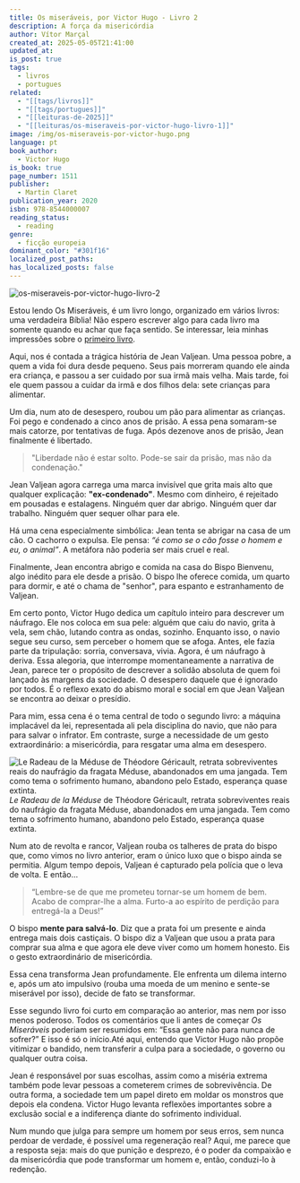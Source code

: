 ```yaml
---
title: Os miseráveis, por Victor Hugo - Livro 2
description: A força da misericórdia
author: Vítor Marçal
created_at: 2025-05-05T21:41:00
updated_at: 
is_post: true
tags:
  - livros
  - portugues
related:
  - "[[tags/livros]]"
  - "[[tags/portugues]]"
  - "[[leituras-de-2025]]"
  - "[[leituras/os-miseraveis-por-victor-hugo-livro-1]]"
image: /img/os-miseraveis-por-victor-hugo.png
language: pt
book_author:
  - Victor Hugo
is_book: true
page_number: 1511
publisher:
  - Martin Claret
publication_year: 2020
isbn: 978-8544000007
reading_status:
  - reading
genre:
  - ficção europeia
dominant_color: "#301f16"
localized_post_paths: 
has_localized_posts: false
---
```

![os-miseraveis-por-victor-hugo-livro-2](/img/os-miseraveis-por-victor-hugo.png)

Estou lendo Os Miseráveis, é um livro longo, organizado em vários livros: uma verdadeira Bíblia! Não espero escrever algo para cada livro ma somente quando eu achar que faça sentido. Se interessar, leia minhas impressões sobre o [primeiro livro](/leituras/os-miseraveis-por-victor-hugo-livro-1).

Aqui, nos é contada a trágica história de Jean Valjean. Uma pessoa pobre, a quem a vida foi dura desde pequeno. Seus pais morreram quando ele ainda era criança, e passou a ser cuidado por sua irmã mais velha. Mais tarde, foi ele quem passou a cuidar da irmã e dos filhos dela: sete crianças para alimentar.

Um dia, num ato de desespero, roubou um pão para alimentar as crianças. Foi pego e condenado a cinco anos de prisão. A essa pena somaram-se mais catorze, por tentativas de fuga. Após dezenove anos de prisão, Jean finalmente é libertado.

> "Liberdade não é estar solto. Pode-se sair da prisão, mas não da condenação."

Jean Valjean agora carrega uma marca invisível que grita mais alto que qualquer explicação: **"ex-condenado"**. Mesmo com dinheiro, é rejeitado em pousadas e estalagens. Ninguém quer dar abrigo. Ninguém quer dar trabalho. Ninguém quer sequer olhar para ele.

Há uma cena especialmente simbólica: Jean tenta se abrigar na casa de um cão. O cachorro o expulsa. Ele pensa: _“é como se o cão fosse o homem e eu, o animal”_. A metáfora não poderia ser mais cruel e real.

Finalmente, Jean encontra abrigo e comida na casa do Bispo Bienvenu, algo inédito para ele desde a prisão. O bispo lhe oferece comida, um quarto para dormir, e até o chama de "senhor", para espanto e estranhamento de Valjean.

Em certo ponto, Victor Hugo dedica um capítulo inteiro para descrever um náufrago. Ele nos coloca em sua pele: alguém que caiu do navio, grita à vela, sem chão, lutando contra as ondas, sozinho. Enquanto isso, o navio segue seu curso, sem perceber o homem que se afoga. Antes, ele fazia parte da tripulação: sorria, conversava, vivia. Agora, é um náufrago à deriva. Essa alegoria, que interrompe momentaneamente a narrativa de Jean, parece ter o propósito de descrever a solidão absoluta de quem foi lançado às margens da sociedade. O desespero daquele que é ignorado por todos. É o reflexo exato do abismo moral e social em que Jean Valjean se encontra ao deixar o presídio.

Para mim, essa cena é o tema central de todo o segundo livro: a máquina implacável da lei, representada ali pela disciplina do navio, que não para para salvar o infrator. Em contraste, surge a necessidade de um gesto extraordinário: a misericórdia, para resgatar uma alma em desespero.

![Le Radeau de la Méduse  de Théodore Géricault, retrata sobreviventes reais do naufrágio da fragata Méduse, abandonados em uma jangada. Tem como tema o sofrimento humano, abandono pelo Estado, esperança quase extinta.](/img/le-radeau-de-la-meduse.png)
_Le Radeau de la Méduse_  de Théodore Géricault, retrata sobreviventes reais do naufrágio da fragata Méduse, abandonados em uma jangada. Tem como tema o sofrimento humano, abandono pelo Estado, esperança quase extinta.

Num ato de revolta e rancor, Valjean rouba os talheres de prata do bispo  que, como vimos no livro anterior, eram o único luxo que o bispo ainda se permitia. Algum tempo depois, Valjean é capturado pela polícia que o leva de volta.  E então...

> “Lembre-se de que me prometeu tornar-se um homem de bem. Acabo de comprar-lhe a alma. Furto-a ao espírito de perdição para entregá-la a Deus!”

O bispo **mente para salvá-lo**. Diz que a prata foi um presente e ainda entrega mais dois castiçais. O bispo diz a Valjean que usou a prata para comprar sua alma e que agora ele deve viver como um homem honesto. Eis o gesto extraordinário de misericórdia.

Essa cena transforma Jean profundamente. Ele enfrenta um dilema interno e, após um ato impulsivo (rouba uma moeda de um menino e sente-se miserável por isso), decide de fato se transformar.

Esse segundo livro foi curto em comparação ao anterior, mas nem por isso menos poderoso. Todos os comentários que li antes de começar _Os Miseráveis_ poderiam ser resumidos em: “Essa gente não para nunca de sofrer?” E isso é só o início.Até aqui, entendo que Victor Hugo não propõe vitimizar o bandido, nem transferir a culpa para a sociedade, o governo ou qualquer outra coisa.

Jean é responsável por suas escolhas, assim como a miséria extrema também  pode levar pessoas a cometerem crimes de sobrevivência. De outra forma, a sociedade tem um papel direto em moldar os monstros que depois ela condena. Victor Hugo levanta reflexões importantes sobre a exclusão social e a indiferença diante do sofrimento individual.

Num mundo que julga para sempre um homem por seus erros, sem nunca perdoar de verdade, é possível uma regeneração real? Aqui, me parece que a resposta seja: mais do que punição e desprezo, é o poder da compaixão e da misericórdia que pode transformar um homem e, então,  conduzi-lo à redenção.
